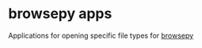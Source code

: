 browsepy apps
=============

Applications for opening specific file types for [browsepy][]

  [browsepy]: https://github.com/Vik2015/browsepy
